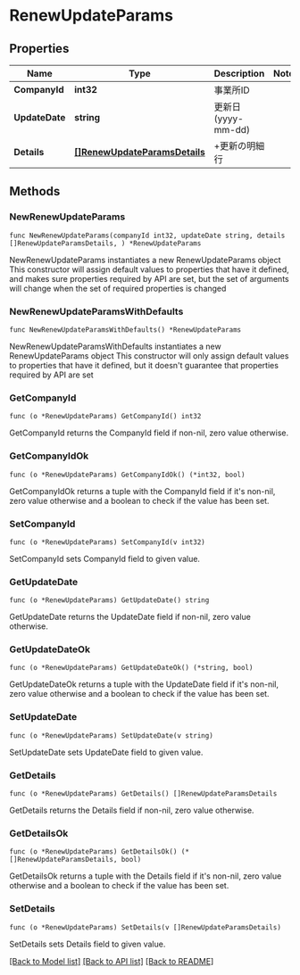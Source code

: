 # RenewUpdateParams

## Properties

Name | Type | Description | Notes
------------ | ------------- | ------------- | -------------
**CompanyId** | **int32** | 事業所ID | 
**UpdateDate** | **string** | 更新日 (yyyy-mm-dd) | 
**Details** | [**[]RenewUpdateParamsDetails**](RenewUpdateParamsDetails.md) | +更新の明細行 | 

## Methods

### NewRenewUpdateParams

`func NewRenewUpdateParams(companyId int32, updateDate string, details []RenewUpdateParamsDetails, ) *RenewUpdateParams`

NewRenewUpdateParams instantiates a new RenewUpdateParams object
This constructor will assign default values to properties that have it defined,
and makes sure properties required by API are set, but the set of arguments
will change when the set of required properties is changed

### NewRenewUpdateParamsWithDefaults

`func NewRenewUpdateParamsWithDefaults() *RenewUpdateParams`

NewRenewUpdateParamsWithDefaults instantiates a new RenewUpdateParams object
This constructor will only assign default values to properties that have it defined,
but it doesn't guarantee that properties required by API are set

### GetCompanyId

`func (o *RenewUpdateParams) GetCompanyId() int32`

GetCompanyId returns the CompanyId field if non-nil, zero value otherwise.

### GetCompanyIdOk

`func (o *RenewUpdateParams) GetCompanyIdOk() (*int32, bool)`

GetCompanyIdOk returns a tuple with the CompanyId field if it's non-nil, zero value otherwise
and a boolean to check if the value has been set.

### SetCompanyId

`func (o *RenewUpdateParams) SetCompanyId(v int32)`

SetCompanyId sets CompanyId field to given value.


### GetUpdateDate

`func (o *RenewUpdateParams) GetUpdateDate() string`

GetUpdateDate returns the UpdateDate field if non-nil, zero value otherwise.

### GetUpdateDateOk

`func (o *RenewUpdateParams) GetUpdateDateOk() (*string, bool)`

GetUpdateDateOk returns a tuple with the UpdateDate field if it's non-nil, zero value otherwise
and a boolean to check if the value has been set.

### SetUpdateDate

`func (o *RenewUpdateParams) SetUpdateDate(v string)`

SetUpdateDate sets UpdateDate field to given value.


### GetDetails

`func (o *RenewUpdateParams) GetDetails() []RenewUpdateParamsDetails`

GetDetails returns the Details field if non-nil, zero value otherwise.

### GetDetailsOk

`func (o *RenewUpdateParams) GetDetailsOk() (*[]RenewUpdateParamsDetails, bool)`

GetDetailsOk returns a tuple with the Details field if it's non-nil, zero value otherwise
and a boolean to check if the value has been set.

### SetDetails

`func (o *RenewUpdateParams) SetDetails(v []RenewUpdateParamsDetails)`

SetDetails sets Details field to given value.



[[Back to Model list]](../README.md#documentation-for-models) [[Back to API list]](../README.md#documentation-for-api-endpoints) [[Back to README]](../README.md)


